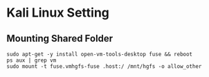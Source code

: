 # Kali Linux Setting
## Mounting Shared Folder
```
sudo apt-get -y install open-vm-tools-desktop fuse && reboot
ps aux | grep vm
sudo mount -t fuse.vmhgfs-fuse .host:/ /mnt/hgfs -o allow_other
```
